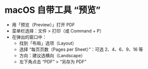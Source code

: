 # macOS 自带工具 “预览”

- 用「预览（Preview）」打开 PDF
- 菜单栏选择：文件 > 打印（或 Command + P）
- 在弹出的窗口中：
  - 找到「布局」选项（Layout）
  - 选择 “每页页数（Pages per Sheet）”：可选 2、4、6、9、16 等
  - 方向：建议选横向（Landscape）
  - 左下角点击 “PDF” > “另存为 PDF”